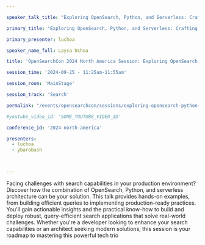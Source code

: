 ```yaml
---

speaker_talk_title: "Exploring OpenSearch, Python, and Serverless: Crafting Efficient and Modern Search Applications"

primary_title: "Exploring OpenSearch, Python, and Serverless: Crafting Efficient and Modern Search Applications"

primary_presenter: luchoa

speaker_name_full: Laysa Uchoa

title: 'OpenSearchCon 2024 North America Session: Exploring OpenSearch, Python, and Serverless: Crafting Efficient and Modern Search Applications'

session_time: '2024-09-25 - 11:25am-11:55am' 

session_room: 'MainStage' 

session_track: 'Search' 

permalink: "/events/opensearchcon/sessions/exploring-opensearch-python-and-serverless-crafting-efficient-and-modern-search-applications.html"

#youtube_video_id: 'SOME_YOUTUBE_VIDEO_ID' 

conference_id: '2024-north-america' 

presenters: 
  - luchoa 
  - ybarabash 



---
```

Facing challenges with search capabilities in your production environment? Discover how the combination of OpenSearch, Python, and serverless architecture can be your solution. This talk provides hands-on examples, from building efficient queries to implementing production-ready practices. You'll gain actionable insights and the practical know-how to build and deploy robust, query-efficient search applications that solve real-world challenges. Whether you're a developer looking to enhance your search capabilities or an architect seeking modern solutions, this session is your roadmap to mastering this powerful tech trio

